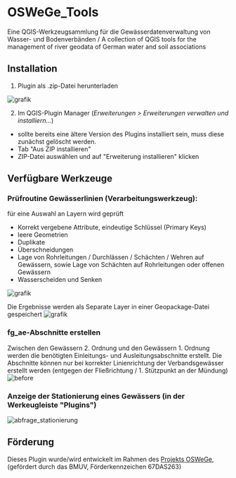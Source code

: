 # OSWeGe_Tools
Eine QGIS-Werkzeugsammlung für die Gewässerdatenverwaltung von Wasser- und Bodenverbänden / A collection of QGIS tools for the management of river geodata of German water and soil associations

## Installation
1. Plugin als .zip-Datei herunterladen
   
![grafik](https://github.com/Jannik-Schilling/OSWeGe_Tools/assets/54308008/b736d8f9-0901-4297-af91-d3e1cdd419be)

2. Im QGIS-Plugin Manager (*Erweiterungen > Erweiterungen verwalten und installiern...*)
  - sollte bereits eine ältere Version des Plugins installiert sein, muss diese zunächst gelöscht werden.
  - Tab "Aus ZIP installieren"
  - ZIP-Datei auswählen und auf "Erweiterung installieren" klicken

## Verfügbare Werkzeuge
### Prüfroutine Gewässerlinien (Verarbeitungswerkzeug):   
für eine Auswahl an Layern wird geprüft
   - Korrekt vergebene Attribute, eindeutige Schlüssel (Primary Keys)
   - leere Geometrien
   - Duplikate
   - Überschneidungen
   - Lage von Rohrleitungen / Durchlässen / Schächten / Wehren auf Gewässern, sowie Lage von Schächten auf Rohrleitungen oder offenen Gewässern
   - Wasserscheiden und Senken
     
![grafik](https://github.com/user-attachments/assets/b02515e3-ce65-4385-bc8e-62007124517f)

   Die Ergebnisse werden als Separate Layer in einer Geopackage-Datei gespeichert
![grafik](https://github.com/user-attachments/assets/06891192-8364-4fd8-8918-a92cd533b8d4)
### fg_ae-Abschnitte erstellen
Zwischen den Gewässern 2. Ordnung und den Gewässern 1. Ordnung werden die benötigten Einleitungs- und Ausleitungsabschnitte erstellt. Die Abschnitte können nur bei korrekter Linienrichtung der Verbandsgewässer erstellt werden (entgegen der Fließrichtung / 1. Stützpunkt an der Mündung)
![before](https://github.com/user-attachments/assets/ead523da-f77b-448a-b33d-edbb94beda20)


### Anzeige der Stationierung eines Gewässers (in der Werkeugleiste "Plugins")
  ![abfrage_stationierung](https://github.com/user-attachments/assets/f4a8d121-707b-46d7-bd82-077841d0af92)

## Förderung
Dieses Plugin wurde/wird entwickelt im Rahmen des [Projekts OSWeGe](https://oswege.auf.uni-rostock.de/), (gefördert durch das BMUV, Förderkennzeichen 67DAS263)

